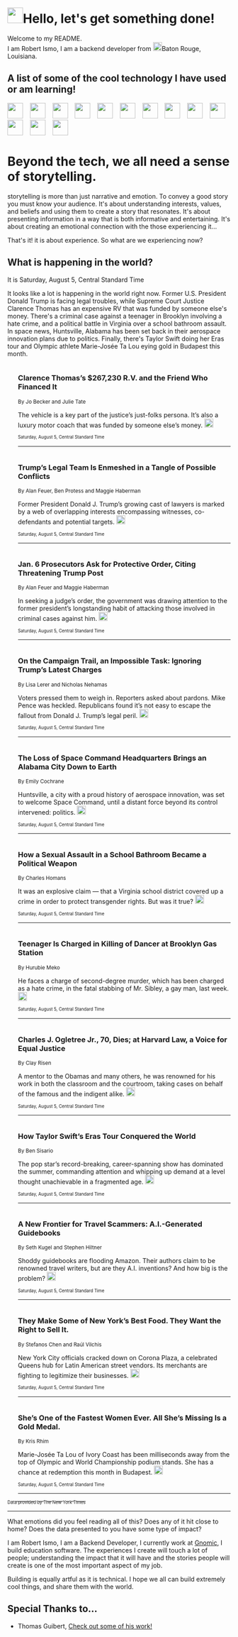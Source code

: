 <h1><img src="https://emojis.slackmojis.com/emojis/images/1643514375/3493/hot-coffee.gif?1643514375" width="35"/>Hello, let's get something done!</h1>

<p>Welcome to my README.<br/>
I am Robert Ismo, I am a backend developer from <img src="https://emojis.slackmojis.com/emojis/images/1638395689/50435/moulin_rouge.png?1638395689" width="20"/>Baton Rouge, Louisiana.</p>
<h2>A list of some of the cool technology I have used or am learning!</h2>
<p>
<img src="https://emojis.slackmojis.com/emojis/images/1643516091/21142/meow_bongotap.gif?1643516091" width="35" alt="">
<img src="https://img.shields.io/badge/Favorite%20Frontend%20Framework-SvelteKit-f83903" alt="">
<img src="https://img.shields.io/badge/Second%20Favorite-Vue-40b581" alt="">
<img src="https://img.shields.io/badge/Most%20Used%20Runtime-Nodejs-78b061" alt="">
<img src="https://emojis.slackmojis.com/emojis/images/1643517416/34482/fire.gif?1643517416" width="35" alt="">
<img src="https://img.shields.io/badge/Javascript%20But%20Better-Typescript-0078ca" alt="">
<img src="https://img.shields.io/badge/Favorite%20Language-Elixir-3e244d" alt="">
<img src="https://img.shields.io/badge/Containerize%20Everything-Docker-6ac9ef" alt="">
<img src="https://emojis.slackmojis.com/emojis/images/1643514596/5999/meow_party.gif?1643514596" width="35" alt="">
<img src="https://img.shields.io/badge/API%20Love%20Language-Graphql-de32a5" alt="">
<img src="https://img.shields.io/badge/Our%20Favorite%20Version%20Controller-Git-e94f33" alt="">
<img src="https://img.shields.io/badge/Favorite%20Database-Redis-d42d1d" alt="">
<img src="https://emojis.slackmojis.com/emojis/images/1643514559/5584/deployparrot.gif?1643514559" width="35" alt="">
<img src="https://img.shields.io/badge/Container%20Interstate-RabbitMQ-f66200" alt="">
<img src="https://img.shields.io/badge/Gotta%20Learn-Kubernetes-316adf" alt="">
<img src="https://img.shields.io/badge/Really%20Mature%20Now-WASM-654fef" alt="">
<img src="https://emojis.slackmojis.com/emojis/images/1666642497/61942/dance_vibe.gif?1666642497" width="35" alt="">
<img src="https://img.shields.io/badge/For%20My%20M1-ARM64-657d96" alt="">
<img src="https://img.shields.io/badge/Loving%20This%20So%20Much-TailwindCSS-17bcb5" alt="">
<img src="https://img.shields.io/badge/Cool%20Build%20Tool-Vite-f9cb24" alt="">
<img src="https://emojis.slackmojis.com/emojis/images/1669231376/62819/working-on-it.gif?1669231376" width="35" alt="">
<img src="https://img.shields.io/badge/Fun%20and%20Easy%20Database-MongoDB-5f8c49" alt="">
<img src="https://img.shields.io/badge/JS%20Life%20Support-NPM-c73737" alt="">
<img src="https://img.shields.io/badge/I%20Liked%20It-DynamoDB-0073b9" alt="">
<img src="https://emojis.slackmojis.com/emojis/images/1643514045/46/question.gif?1643514045" width="35" alt="">
<img src="https://img.shields.io/badge/cool-React-60d6f9" alt="">
<img src="https://img.shields.io/badge/Future%20Big%20Project-Lambda-f37e00" alt="">
<img src="https://img.shields.io/badge/NPM%20But%20Better-PNPM-f1aa07" alt="">
<img src="https://emojis.slackmojis.com/emojis/images/1643514943/9662/fbwow.gif?1643514943" width="35" alt="">
<img src="https://img.shields.io/badge/First%20Language-C-662079" alt="">
<img src="https://img.shields.io/badge/Where%20I%20Deploy%20Frontend-Vercel-000000" alt="">
<img src="https://img.shields.io/badge/Who%20Does%20not%20Want%20an%20App-Swift-f9492a" alt="">
<img src="https://emojis.slackmojis.com/emojis/images/1643514058/151/javascript.png?1643514058" width="35" alt="">
<img src="https://img.shields.io/badge/cool-Python-fbd542" alt="">
<img src="https://img.shields.io/badge/Favorite%20Something-Stripe-656cdc" alt="">
<img src="https://img.shields.io/badge/Of%20Course-HTML5-ed6327" alt="">
<img src="https://emojis.slackmojis.com/emojis/images/1660415405/60731/bomb.gif?1660415405" width="35" alt="">
<img src="https://img.shields.io/badge/hate-CSS-2964ec" alt="">
<img src="https://img.shields.io/badge/Learning-CircleCI-141215" alt="">
<img src="https://img.shields.io/badge/Learning-Rust-fbbb3b" alt="">
<img src="https://emojis.slackmojis.com/emojis/images/1660415397/60712/writing-hand.gif?1660415397" width="35" alt="">
<img src="https://img.shields.io/badge/Dev%20Browser%20of%20Choice-Firefox-cc4e26" alt="">
<img src="https://img.shields.io/badge/Recoverying%20From%20Windows-UNIX-1781e3" alt="">
<img src="https://img.shields.io/badge/LOVE-LogSeq-90c1c2" alt="">
<img src="https://emojis.slackmojis.com/emojis/images/1643514066/223/kirby.gif?1643514066" width="35" alt="">
<img src="https://img.shields.io/badge/Daily%20Driver-MacOS-e6e6e8" alt="">
<img src="https://img.shields.io/badge/Git%20Server-Github-000000" alt="">
<img src="https://img.shields.io/badge/enjoyable-EC2-f17428" alt="">
<img src="https://emojis.slackmojis.com/emojis/images/1643514239/2069/excited.gif?1643514239" width="35" alt="">
</p>
<h1>Beyond the tech, we all need a sense of storytelling.</h1>
<p>storytelling is more than just narrative and emotion. To convey a good story you must know your audience. It's about understanding interests, values, and beliefs and using them to create a story that resonates. It's about presenting information in a way that is both informative and entertaining. It's about creating an emotional connection with the those experiencing it...</p>
<p>That's it! it is about experience. So what are we experiencing now?</p>
<h2>What is happening in the world?</h2>
<p>It is Saturday, August 5, Central Standard Time</p>
<p>
It looks like a lot is happening in the world right now. Former U.S. President Donald Trump is facing legal troubles, while Supreme Court Justice Clarence Thomas has an expensive RV that was funded by someone else&#39;s money. There&#39;s a criminal case against a teenager in Brooklyn involving a hate crime, and a political battle in Virginia over a school bathroom assault. In space news, Huntsville, Alabama has been set back in their aerospace innovation plans due to politics. Finally, there&#39;s Taylor Swift doing her Eras tour and Olympic athlete Marie-Josée Ta Lou eying gold in Budapest this month.</p>
<ol>
<img src="https://img.shields.io/badge/-us-blue" alt="">
<h3>Clarence Thomas’s $267,230 R.V. and the Friend Who Financed It</h3>
<sub>By Jo Becker and Julie Tate</sub>
<p>The vehicle is a key part of the justice’s just-folks persona. It’s also a luxury motor coach that was funded by someone else’s money.  <a href="https://nyti.ms/47lDJn9"><img src="https://developer.nytimes.com/files/poweredby_nytimes_30b.png?v=1583354208352" height="20"></a></p>
<sub><sub>Saturday, August 5, Central Standard Time</sub></sub>
<hr/>
<img src="https://img.shields.io/badge/-us-blue" alt="">
<h3>Trump’s Legal Team Is Enmeshed in a Tangle of Possible Conflicts</h3>
<sub>By Alan Feuer, Ben Protess and Maggie Haberman</sub>
<p>Former President Donald J. Trump’s growing cast of lawyers is marked by a web of overlapping interests encompassing witnesses, co-defendants and potential targets.  <a href="https://nyti.ms/3Yjqakd"><img src="https://developer.nytimes.com/files/poweredby_nytimes_30b.png?v=1583354208352" height="20"></a></p>
<sub><sub>Saturday, August 5, Central Standard Time</sub></sub>
<hr/>
<img src="https://img.shields.io/badge/-us-blue" alt="">
<h3>Jan. 6 Prosecutors Ask for Protective Order, Citing Threatening Trump Post</h3>
<sub>By Alan Feuer and Maggie Haberman</sub>
<p>In seeking a judge’s order, the government was drawing attention to the former president’s longstanding habit of attacking those involved in criminal cases against him.  <a href="https://nyti.ms/44WVW8T"><img src="https://developer.nytimes.com/files/poweredby_nytimes_30b.png?v=1583354208352" height="20"></a></p>
<sub><sub>Saturday, August 5, Central Standard Time</sub></sub>
<hr/>
<img src="https://img.shields.io/badge/-us-blue" alt="">
<h3>On the Campaign Trail, an Impossible Task: Ignoring Trump’s Latest Charges</h3>
<sub>By Lisa Lerer and Nicholas Nehamas</sub>
<p>Voters pressed them to weigh in. Reporters asked about pardons. Mike Pence was heckled. Republicans found it’s not easy to escape the fallout from Donald J. Trump’s legal peril.  <a href="https://nyti.ms/3qoCMK3"><img src="https://developer.nytimes.com/files/poweredby_nytimes_30b.png?v=1583354208352" height="20"></a></p>
<sub><sub>Saturday, August 5, Central Standard Time</sub></sub>
<hr/>
<img src="https://img.shields.io/badge/-us-blue" alt="">
<h3>The Loss of Space Command Headquarters Brings an Alabama City Down to Earth</h3>
<sub>By Emily Cochrane</sub>
<p>Huntsville, a city with a proud history of aerospace innovation, was set to welcome Space Command, until a distant force beyond its control intervened: politics.  <a href="https://nyti.ms/3DOJoEA"><img src="https://developer.nytimes.com/files/poweredby_nytimes_30b.png?v=1583354208352" height="20"></a></p>
<sub><sub>Saturday, August 5, Central Standard Time</sub></sub>
<hr/>
<img src="https://img.shields.io/badge/-magazine-blue" alt="">
<h3>How a Sexual Assault in a School Bathroom Became a Political Weapon</h3>
<sub>By Charles Homans</sub>
<p>It was an explosive claim — that a Virginia school district covered up a crime in order to protect transgender rights. But was it true?  <a href="https://nyti.ms/3qrL5Vs"><img src="https://developer.nytimes.com/files/poweredby_nytimes_30b.png?v=1583354208352" height="20"></a></p>
<sub><sub>Saturday, August 5, Central Standard Time</sub></sub>
<hr/>
<img src="https://img.shields.io/badge/-nyregion-blue" alt="">
<h3>Teenager Is Charged in Killing of Dancer at Brooklyn Gas Station</h3>
<sub>By Hurubie Meko</sub>
<p>He faces a charge of second-degree murder, which has been charged as a hate crime, in the fatal stabbing of Mr. Sibley, a gay man, last week.  <a href="https://nyti.ms/43SxkwJ"><img src="https://developer.nytimes.com/files/poweredby_nytimes_30b.png?v=1583354208352" height="20"></a></p>
<sub><sub>Saturday, August 5, Central Standard Time</sub></sub>
<hr/>
<img src="https://img.shields.io/badge/-obituaries-blue" alt="">
<h3>Charles J. Ogletree Jr., 70, Dies; at Harvard Law, a Voice for Equal Justice</h3>
<sub>By Clay Risen</sub>
<p>A mentor to the Obamas and many others, he was renowned for his work in both the classroom and the courtroom, taking cases on behalf of the famous and the indigent alike.  <a href="https://nyti.ms/45gzjfr"><img src="https://developer.nytimes.com/files/poweredby_nytimes_30b.png?v=1583354208352" height="20"></a></p>
<sub><sub>Saturday, August 5, Central Standard Time</sub></sub>
<hr/>
<img src="https://img.shields.io/badge/-arts-blue" alt="">
<h3>How Taylor Swift’s Eras Tour Conquered the World</h3>
<sub>By Ben Sisario</sub>
<p>The pop star’s record-breaking, career-spanning show has dominated the summer, commanding attention and whipping up demand at a level thought unachievable in a fragmented age.  <a href="https://nyti.ms/3qi1Dzc"><img src="https://developer.nytimes.com/files/poweredby_nytimes_30b.png?v=1583354208352" height="20"></a></p>
<sub><sub>Saturday, August 5, Central Standard Time</sub></sub>
<hr/>
<img src="https://img.shields.io/badge/-travel-blue" alt="">
<h3>A New Frontier for Travel Scammers: A.I.-Generated Guidebooks</h3>
<sub>By Seth Kugel and Stephen Hiltner</sub>
<p>Shoddy guidebooks are flooding Amazon. Their authors claim to be renowned travel writers, but are they A.I. inventions? And how big is the problem?  <a href="https://nyti.ms/3qoCN0z"><img src="https://developer.nytimes.com/files/poweredby_nytimes_30b.png?v=1583354208352" height="20"></a></p>
<sub><sub>Saturday, August 5, Central Standard Time</sub></sub>
<hr/>
<img src="https://img.shields.io/badge/-nyregion-blue" alt="">
<h3>They Make Some of New York’s Best Food. They Want the Right to Sell It.</h3>
<sub>By Stefanos Chen and Raúl Vilchis</sub>
<p>New York City officials cracked down on Corona Plaza, a celebrated Queens hub for Latin American street vendors. Its merchants are fighting to legitimize their businesses.  <a href="https://nyti.ms/3OvakhY"><img src="https://developer.nytimes.com/files/poweredby_nytimes_30b.png?v=1583354208352" height="20"></a></p>
<sub><sub>Saturday, August 5, Central Standard Time</sub></sub>
<hr/>
<img src="https://img.shields.io/badge/-sports-blue" alt="">
<h3>She’s One of the Fastest Women Ever. All She’s Missing Is a Gold Medal.</h3>
<sub>By Kris Rhim</sub>
<p>Marie-Josée Ta Lou of Ivory Coast has been milliseconds away from the top of Olympic and World Championship podium stands. She has a chance at redemption this month in Budapest.  <a href="https://nyti.ms/3OIXspB"><img src="https://developer.nytimes.com/files/poweredby_nytimes_30b.png?v=1583354208352" height="20"></a></p>
<sub><sub>Saturday, August 5, Central Standard Time</sub></sub>
<hr/>
</ol>
<a href="https://developer.nytimes.com"><sub><sub>Data provided by The New York Times</sub></sub></a>
<hr/>
<p>What emotions did you feel reading all of this? Does any of it hit close to home? Does the data presented to you have some type of impact?</p>
<p>I am Robert Ismo, I am a Backend Developer, I currently work at <a href="https://gnomic.education/">Gnomic</a>, I build education software. The experiences I create will touch a lot of people; understanding the impact that it will have and the stories people will create is one of the most important aspect of my job.</p>
<p>Building is equally artful as it is technical. I hope we all can build extremely cool things, and share them with the world.</p>
<h2>Special Thanks to...</h2>
<ul>
<li>Thomas Guibert, <a href="https://github.com/thmsgbrt/thmsgbrt">Check out some of his work!</a></li>
</ul>